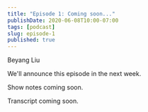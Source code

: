 ```yaml
---
title: "Episode 1: Coming soon..."
publishDate: 2020-06-08T10:00-07:00
tags: [podcast]
slug: episode-1
published: true
---
```


<!-- START GUESTS -->
<span>
Beyang Liu
</span>
<!-- END GUESTS -->

<!-- START SUMMARY -->
We'll announce this episode in the next week.
<!-- END SUMMARY -->

<!-- START SHOWNOTES -->
Show notes coming soon.
<!-- END SHOWNOTES -->

<!-- START TRANSCRIPT -->
Transcript coming soon.
<!-- END TRANSCRIPT -->